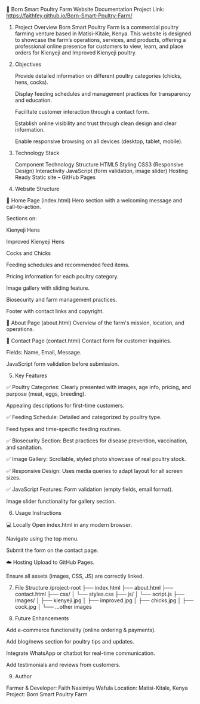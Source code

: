 📘 Born Smart Poultry Farm Website Documentation
Project Link: https://faithfey.github.io/Born-Smart-Poultry-Farm/
1. Project Overview
Born Smart Poultry Farm is a commercial poultry farming venture based in Matisi-Kitale, Kenya. This website is designed to showcase the farm’s operations, services, and products, offering a professional online presence for customers to view, learn, and place orders for Kienyeji and Improved Kienyeji poultry.

2. Objectives

    Provide detailed information on different poultry categories (chicks, hens, cocks).

    Display feeding schedules and management practices for transparency and education.

    Facilitate customer interaction through a contact form.

    Establish online visibility and trust through clean design and clear information.

    Enable responsive browsing on all devices (desktop, tablet, mobile).

3. Technology Stack

    Component	Technology
    Structure	HTML5
    Styling	CSS3 (Responsive Design)
    Interactivity	JavaScript (form validation, image slider)
    Hosting Ready	Static site – GitHub Pages 

4. Website Structure

🔹 Home Page (index.html)
Hero section with a welcoming message and call-to-action.

Sections on:

Kienyeji Hens

Improved Kienyeji Hens

Cocks and Chicks

Feeding schedules and recommended feed items.

Pricing information for each poultry category.

Image gallery with sliding feature.

Biosecurity and farm management practices.

Footer with contact links and copyright.

🔹 About Page (about.html)
Overview of the farm's mission, location, and operations.

🔹 Contact Page (contact.html)
Contact form for customer inquiries.

Fields: Name, Email, Message.

JavaScript form validation before submission.

5. Key Features

✅ Poultry Categories:
Clearly presented with images, age info, pricing, and purpose (meat, eggs, breeding).

Appealing descriptions for first-time customers.

✅ Feeding Schedule:
Detailed and categorized by poultry type.

Feed types and time-specific feeding routines.

✅ Biosecurity Section:
Best practices for disease prevention, vaccination, and sanitation.

✅ Image Gallery:
Scrollable, styled photo showcase of real poultry stock.

✅ Responsive Design:
Uses media queries to adapt layout for all screen sizes.

✅ JavaScript Features:
Form validation (empty fields, email format).

Image slider functionality for gallery section.

6. Usage Instructions

💻 Locally
Open index.html in any modern browser.

Navigate using the top menu.

Submit the form on the contact page.

☁️ Hosting
Upload to GitHub Pages.

Ensure all assets (images, CSS, JS) are correctly linked.

7. File Structure
/project-root
├── index.html
├── about.html
├── contact.html
├── css/
│ └── styles.css
├── js/
│ └── script.js
├── images/
│ ├── kienyeji.jpg
│ ├── improved.jpg
│ ├── chicks.jpg
│ ├── cock.jpg
│ └── ...other images

8. Future Enhancements

Add e-commerce functionality (online ordering & payments).

Add blog/news section for poultry tips and updates.

Integrate WhatsApp or chatbot for real-time communication.

Add testimonials and reviews from customers.

9. Author

Farmer & Developer: Faith Nasimiyu Wafula
Location: Matisi-Kitale, Kenya
Project: Born Smart Poultry Farm
